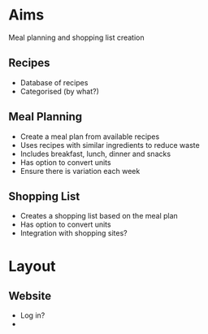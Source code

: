 # Aims

Meal planning and shopping list creation  

## Recipes

- Database of recipes
- Categorised (by what?)

## Meal Planning

- Create a meal plan from available recipes
- Uses recipes with similar ingredients to reduce waste
- Includes breakfast, lunch, dinner and snacks
- Has option to convert units
- Ensure there is variation each week

## Shopping List

- Creates a shopping list based on the meal plan
- Has option to convert units
- Integration with shopping sites?

# Layout

## Website

- Log in?
- 